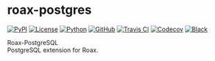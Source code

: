 # roax-postgres

[![PyPI](https://badge.fury.io/py/roax-postgresql.svg)](https://badge.fury.io/py/roax-postgresql)
[![License](https://img.shields.io/github/license/roax/roax-postgresql.svg)](https://github.com/roax/roax-postgresql/blob/master/LICENSE)
[![Python](https://img.shields.io/pypi/pyversions/roax-postgresql.svg)](https://pypi.org/project/roax-postgresql/)
[![GitHub](https://img.shields.io/badge/github-master-blue.svg)](https://github.com/roax/roax-postgresql/)
[![Travis CI](https://travis-ci.org/roax/roax-postgresql.svg?branch=master)](https://travis-ci.org/roax/roax-postgresql)
[![Codecov](https://codecov.io/gh/roax/roax-postgresql/branch/master/graph/badge.svg)](https://codecov.io/gh/roax/roax-postgresql)
[![Black](https://img.shields.io/badge/code%20style-black-black.svg)](https://github.com/psf/black)

Roax-PostgreSQL<br />
PostgreSQL extension for Roax. 
